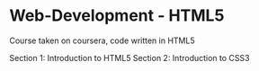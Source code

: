 # Web-Development - HTML5
Course taken on coursera, code written in HTML5

Section 1:  Introduction to HTML5
Section 2:  Introduction to CSS3

